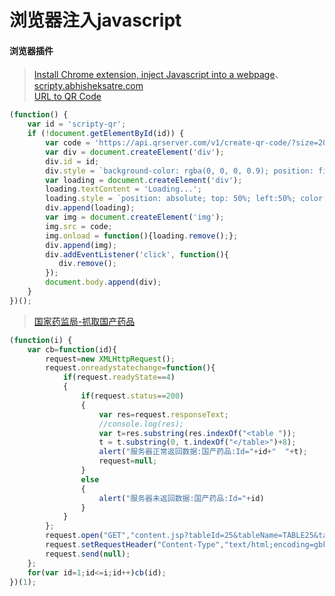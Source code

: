 # 浏览器注入javascript

#### 浏览器插件

> [Install Chrome extension, inject Javascript into a webpage](https://chrome.google.com/webstore/detail/scripty-javascript-inject/milkbiaeapddfnpenedfgbfdacpbcbam)、[scripty.abhisheksatre.com](https://scripty.abhisheksatre.com) <br>
> [URL to QR Code](qrserver.com)
~~~javascript
(function() {
    var id = 'scripty-qr';
    if (!document.getElementById(id)) {
        var code = 'https://api.qrserver.com/v1/create-qr-code/?size=200x200&data=' + encodeURIComponent(window.location.href);
        var div = document.createElement('div');
        div.id = id;
        div.style = `background-color: rgba(0, 0, 0, 0.9); position: fixed; top: 0px; left: 0px; text-align: center; right: 0px; padding-top: calc(50vh - 100px); bottom: 0px;`;
        var loading = document.createElement('div');
        loading.textContent = 'Loading...';
        loading.style = `position: absolute; top: 50%; left:50%; color: #FFF; font-size: 18px;`;
        div.append(loading);
        var img = document.createElement('img');
        img.src = code;
        img.onload = function(){loading.remove();};
        div.append(img);
        div.addEventListener('click', function(){
           div.remove(); 
        });
        document.body.append(div);
    }
})();
~~~
> [国家药监局-抓取国产药品](http://app1.sfda.gov.cn/datasearchcnda/face3/base.jsp?tableId=25&tableName=TABLE25&title=%B9%FA%B2%FA%D2%A9%C6%B7&bcId=152904713761213296322795806604)
~~~javascript
(function(i) {
    var cb=function(id){
        request=new XMLHttpRequest();
        request.onreadystatechange=function(){
            if(request.readyState==4)
            {
                if(request.status==200)
                {
                    var res=request.responseText;
                    //console.log(res);
                    var t=res.substring(res.indexOf("<table "));
                    t = t.substring(0, t.indexOf("</table>")+8);
                    alert("服务器正常返回数据:国产药品:Id="+id+"  "+t);
                    request=null;
                }
                else
                {
                    alert("服务器未返回数据:国产药品:Id="+id)
                }
            }
        };
        request.open("GET","content.jsp?tableId=25&tableName=TABLE25&tableView=国产药品&Id="+id);
        request.setRequestHeader("Content-Type","text/html;encoding=gbk");
        request.send(null);
    };
    for(var id=1;id<=i;id++)cb(id);
})(1);
~~~
